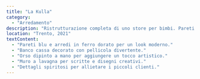 ```yaml
---
title: "La Kulla"
category:
  - "Arredamento"
description: "Ristrutturazione completa di uno store per bimbi. Pareti blu a contrasto con arredi minimali in ferro color oro opaco. Protagonista: banco cassa con pellicola divertente e grande orso dipinto a mano. Muro a lavagna per disegni allegri e dettagli spiritosi per i piccoli clienti."
location: "Trento, 2021"
textContent:
  - "Pareti blu e arredi in ferro dorato per un look moderno."
  - "Banco cassa decorato con pellicola divertente."
  - "Orso dipinto a mano per aggiungere un tocco artistico."
  - "Muro a lavagna per scritte e disegni creativi."
  - "Dettagli spiritosi per allietare i piccoli clienti."
---
```

